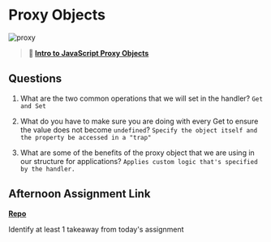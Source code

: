 # Proxy Objects

![proxy](https://bcw.blob.core.windows.net/public/img/journals/5120113092091727)

> **📖 [Intro to JavaScript Proxy Objects](https://codeworksacademy.com/fs-student-guide/resources/wk3/03-Proxies)**

## Questions

1. What are the two common operations that we will set in the handler?
```Get and Set```

2. What do you have to make sure you are doing with every Get to ensure the value does not become `undefined`?
```Specify the object itself and the property be accessed in a "trap"```

3. What are some of the benefits of the proxy object that we are using in our structure for applications?
```Applies custom logic that's specified by the handler.```

## Afternoon Assignment Link

**[Repo](https://github.com/krevan88/<ASSIGNMENT_REPO>)**

Identify at least 1 takeaway from today's assignment
